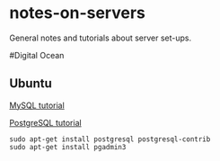 # notes-on-servers
General notes and tutorials about server set-ups.

#Digital Ocean

## Ubuntu

[MySQL tutorial](https://help.ubuntu.com/lts/serverguide/mysql.html)

[PostgreSQL tutorial](https://help.ubuntu.com/community/PostgreSQL)
```
sudo apt-get install postgresql postgresql-contrib
sudo apt-get install pgadmin3
```
